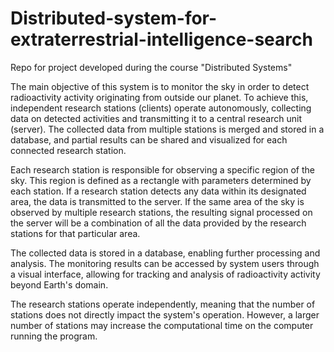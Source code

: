 # Distributed-system-for-extraterrestrial-intelligence-search
Repo for project developed during the course "Distributed Systems"

The main objective of this system is to monitor the sky in order to detect radioactivity activity originating from outside our planet. To achieve this, independent research stations (clients) operate autonomously, collecting data on detected activities and transmitting it to a central research unit (server). The collected data from multiple stations is merged and stored in a database, and partial results can be shared and visualized for each connected research station.

Each research station is responsible for observing a specific region of the sky. This region is defined as a rectangle with parameters determined by each station. If a research station detects any data within its designated area, the data is transmitted to the server. If the same area of the sky is observed by multiple research stations, the resulting signal processed on the server will be a combination of all the data provided by the research stations for that particular area.

The collected data is stored in a database, enabling further processing and analysis. The monitoring results can be accessed by system users through a visual interface, allowing for tracking and analysis of radioactivity activity beyond Earth's domain.

The research stations operate independently, meaning that the number of stations does not directly impact the system's operation. However, a larger number of stations may increase the computational time on the computer running the program.
